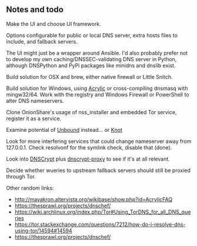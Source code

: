 Notes and todo
---

Make the UI and choose UI framework.

Options configurable for public or local DNS server, extra hosts files to include, and fallback servers.

The UI might just be a wrapper around Ansible. I'd also probably prefer not to develop my own caching/DNSSEC-validating DNS server in Python, although DNSPython and PyPi packages like minidns and dnslib exist.

Build solution for OSX and brew, either native firewall or Little Snitch.

Build solution for Windows, using [Acrylic](http://mayakron.altervista.org/wikibase/show.php?id=AcrylicHome) or cross-compiling dnsmasq with mingw32/64. Work with the registry and Windows Firewall or PowerShell to alter DNS nameservers.

Clone OnionShare's usage of nss_installer and embedded Tor service, register it as a service.

Examine potential of [Unbound](https://www.unbound.net) instead... or [Knot](https://github.com/CZ-NIC/knot-resolver)

Look for more interfering services that could change nameserver away from 127.0.0.1. Check resolvonf for the symlink check, disable that (done).

Look into [DNSCrypt](https://dnscrypt.info) plus [dnscrypt-proxy](https://github.com/jedisct1/dnscrypt-proxy) to see if it's at all relevant.

Decide whether wueries to upstream fallback servers should still be proxied through Tor.

Other random links:

- http://mayakron.altervista.org/wikibase/show.php?id=AcrylicFAQ
- https://thesprawl.org/projects/dnschef/
- https://wiki.archlinux.org/index.php/Tor#Using_TorDNS_for_all_DNS_queries 
- https://tor.stackexchange.com/questions/7212/how-do-i-resolve-dns-using-tor/14594#14594
- https://thesprawl.org/projects/dnschef/
